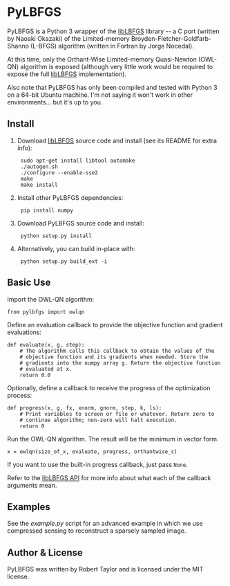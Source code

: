 PyLBFGS
=======

PyLBFGS is a Python 3 wrapper of the [libLBFGS][libLBFGS] library -- a C port (written by Naoaki Okazaki) of the Limited-memory Broyden-Fletcher-Goldfarb-Shanno (L-BFGS) algorithm (written in Fortran by Jorge Nocedal).

At this time, only the Orthant-Wise Limited-memory Quasi-Newton (OWL-QN) algorithm is exposed (although very little work would be required to expose the full [libLBFGS][libLBFGS] implementation).

Also note that PyLBFGS has only been compiled and tested with Python 3 on a 64-bit Ubuntu machine. I'm not saying it won't work in other environments... but it's up to you.



Install
-------

1. Download [libLBFGS][libLBFGS] source code and install (see its README for extra info):

        sudo apt-get install libtool automake
        ./autogen.sh
        ./configure --enable-sse2
        make
        make install

2. Install other PyLBFGS dependencies:

        pip install numpy


3. Download PyLBFGS source code and install:

        python setup.py install

4. Alternatively, you can build in-place with:

        python setup.py build_ext -i


Basic Use
---------

Import the OWL-QN algorithm:

    from pylbfgs import owlqn


Define an evaluation callback to provide the objective function and gradient evaluations:

    def evaluate(x, g, step):
        # The algorithm calls this callback to obtain the values of the
        # objective function and its gradients when needed. Store the
        # gradients into the numpy array g. Return the objective function
        # evaluated at x.
        return 0.0


Optionally, define a callback to receive the progress of the optimization process:

    def progress(x, g, fx, xnorm, gnorm, step, k, ls):
        # Print variables to screen or file or whatever. Return zero to 
        # continue algorithm; non-zero will halt execution.
        return 0


Run the OWL-QN algorithm. The result will be the minimum in vector form.

    x = owlqn(size_of_x, evaluate, progress, orthantwise_c)


If you want to use the built-in progress callback, just pass `None`.

Refer to the [libLBFGS API][libLBFGS_API] for more info about what each of the callback arguments mean.


Examples
--------

See the *example.py* script for an advanced example in which we use compressed sensing to reconstruct a sparsely sampled image.





Author & License
----------------

PyLBFGS was written by Robert Taylor and is licensed under the MIT license.





[liblbfgs]: http://chokkan.org/software/liblbfgs/
[libLBFGS_API]: http://www.chokkan.org/software/liblbfgs/index.html
